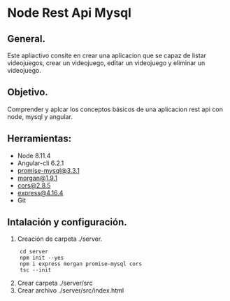# Node Rest Api Mysql

## General.
Este apliactivo consite en crear una aplicacion que se capaz de listar videojuegos, crear un videojuego, editar un videojuego y eliminar un videojuego.

## Objetivo.
Comprender y aplcar los conceptos básicos de una aplicacion rest api con node, mysql y angular.

## Herramientas:
+ Node 8.11.4
+ Angular-cli 6.2.1
+ promise-mysql@3.3.1
+ morgan@1.9.1
+ cors@2.8.5
+ express@4.16.4
+ Git

## Intalación y configuración.
1. Creación de carpeta ./server.
```
    cd server
    npm init --yes
    npm i express morgan promise-mysql cors
    tsc --init
```

2. Crear carpeta ./server/src
3. Crear archivo ./server/src/index.html
